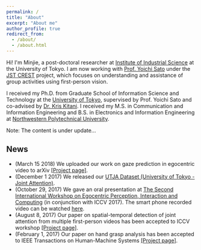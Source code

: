 ```yaml
---
permalink: /
title: "About"
excerpt: "About me"
author_profile: true
redirect_from: 
  - /about/
  - /about.html
---
```


Hi! I'm Minjie, a post-doctoral researcher at [Institute of Industrial Science](https://www.iis.u-tokyo.ac.jp/en/) at the University of Tokyo. I am now working with [Prof. Yoichi Sato](http://www.hci.iis.u-tokyo.ac.jp/~ysato/index.html) under the [JST CREST](http://www.hci.iis.u-tokyo.ac.jp/~cvs/) project, which focuses on understanding and assistance of group activities using first-person vision.

I received my Ph.D. from Graduate School of Information Science and Technology at the [University of Tokyo](http://www.u-tokyo.ac.jp/en/), supervised by Prof. Yoichi Sato and co-advised by [Dr. Kris Kitani](http://www.cs.cmu.edu/~kkitani/). I received my M.S. in Communication and Information Engineering and B.S. in Electronics and Information Engineering at [Northwestern Polytechnical University](http://en.nwpu.edu.cn/).

Note: The content is under update...

## News
* (March 15 2018) We uploaded our work on gaze prediction in egocentric video to arXiv [[Project page]](https://cai-mj.github.io/project/egocentric_gaze_prediction).
* (December 1 2017) We released our [UTJA Dataset (University of Tokyo - Joint Attention)](https://github.com/cai-mj/UTJA_dataset).
* (October 29, 2017) We gave an oral presentation at [The Second International Workshop on Egocentric Perception, Interaction and Computing](http://www.eyewear-computing.org/EPIC_ICCV17/program.asp) (in conjunction with ICCV 2017). The smart phone recorded video can be watched [here](https://youtu.be/s4Ifz6PCJ1E).
* (August 8, 2017) Our paper on spatial-temporal detection of joint attention from multiple first-person videos has been accepted to ICCV workshop [[Project page]](https://cai-mj.github.io/publication/2017-10-01-iccvw).
* (February 1, 2017) Our paper on hand grasp analysis has been accepted to IEEE Transactions on Human-Machine Systems [[Project page]](https://cai-mj.github.io/publication/2017-08-01-THMS).


